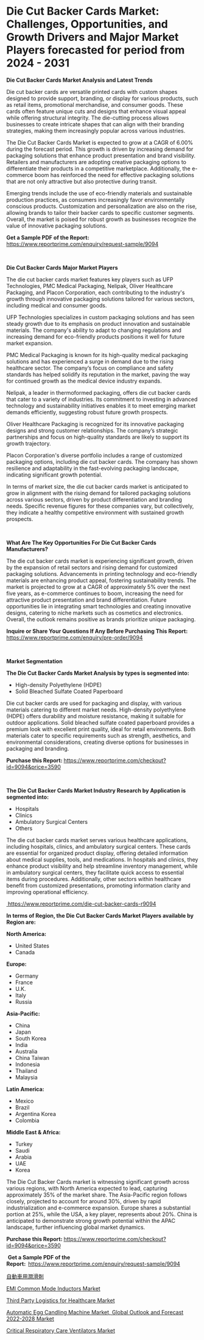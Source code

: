 <p><h1>Die Cut Backer Cards Market: Challenges, Opportunities, and Growth Drivers and Major Market Players forecasted for period from 2024 - 2031</h1></p><p><strong>Die Cut Backer Cards Market Analysis and Latest Trends</strong></p>
<p><p>Die cut backer cards are versatile printed cards with custom shapes designed to provide support, branding, or display for various products, such as retail items, promotional merchandise, and consumer goods. These cards often feature unique cuts and designs that enhance visual appeal while offering structural integrity. The die-cutting process allows businesses to create intricate shapes that can align with their branding strategies, making them increasingly popular across various industries.</p><p>The Die Cut Backer Cards Market is expected to grow at a CAGR of 6.00% during the forecast period. This growth is driven by increasing demand for packaging solutions that enhance product presentation and brand visibility. Retailers and manufacturers are adopting creative packaging options to differentiate their products in a competitive marketplace. Additionally, the e-commerce boom has reinforced the need for effective packaging solutions that are not only attractive but also protective during transit.</p><p>Emerging trends include the use of eco-friendly materials and sustainable production practices, as consumers increasingly favor environmentally conscious products. Customization and personalization are also on the rise, allowing brands to tailor their backer cards to specific customer segments. Overall, the market is poised for robust growth as businesses recognize the value of innovative packaging solutions.</p></p>
<p><strong>Get a Sample PDF of the Report:&nbsp;</strong> <a href="https://www.reportprime.com/enquiry/request-sample/9094">https://www.reportprime.com/enquiry/request-sample/9094</a></p>
<p>&nbsp;</p>
<p><strong>Die Cut Backer Cards Major Market Players</strong></p>
<p><p>The die cut backer cards market features key players such as UFP Technologies, PMC Medical Packaging, Nelipak, Oliver Healthcare Packaging, and Placon Corporation, each contributing to the industry's growth through innovative packaging solutions tailored for various sectors, including medical and consumer goods.</p><p>UFP Technologies specializes in custom packaging solutions and has seen steady growth due to its emphasis on product innovation and sustainable materials. The company's ability to adapt to changing regulations and increasing demand for eco-friendly products positions it well for future market expansion.</p><p>PMC Medical Packaging is known for its high-quality medical packaging solutions and has experienced a surge in demand due to the rising healthcare sector. The company’s focus on compliance and safety standards has helped solidify its reputation in the market, paving the way for continued growth as the medical device industry expands.</p><p>Nelipak, a leader in thermoformed packaging, offers die cut backer cards that cater to a variety of industries. Its commitment to investing in advanced technology and sustainability initiatives enables it to meet emerging market demands efficiently, suggesting robust future growth prospects.</p><p>Oliver Healthcare Packaging is recognized for its innovative packaging designs and strong customer relationships. The company’s strategic partnerships and focus on high-quality standards are likely to support its growth trajectory.</p><p>Placon Corporation's diverse portfolio includes a range of customized packaging options, including die cut backer cards. The company has shown resilience and adaptability in the fast-evolving packaging landscape, indicating significant growth potential.</p><p>In terms of market size, the die cut backer cards market is anticipated to grow in alignment with the rising demand for tailored packaging solutions across various sectors, driven by product differentiation and branding needs. Specific revenue figures for these companies vary, but collectively, they indicate a healthy competitive environment with sustained growth prospects.</p></p>
<p>&nbsp;</p>
<p><strong>What Are The Key Opportunities For Die Cut Backer Cards Manufacturers?</strong></p>
<p><p>The die cut backer cards market is experiencing significant growth, driven by the expansion of retail sectors and rising demand for customized packaging solutions. Advancements in printing technology and eco-friendly materials are enhancing product appeal, fostering sustainability trends. The market is projected to grow at a CAGR of approximately 5% over the next five years, as e-commerce continues to boom, increasing the need for attractive product presentation and brand differentiation. Future opportunities lie in integrating smart technologies and creating innovative designs, catering to niche markets such as cosmetics and electronics. Overall, the outlook remains positive as brands prioritize unique packaging.</p></p>
<p><strong>Inquire or Share Your Questions If Any Before Purchasing This Report:</strong> <a href="https://www.reportprime.com/enquiry/pre-order/9094">https://www.reportprime.com/enquiry/pre-order/9094</a></p>
<p>&nbsp;</p>
<p><strong>Market Segmentation</strong></p>
<p><strong>The Die Cut Backer Cards Market Analysis by types is segmented into:</strong></p>
<p><ul><li>High-density Polyethylene (HDPE)</li><li>Solid Bleached Sulfate Coated Paperboard</li></ul></p>
<p><p>Die cut backer cards are used for packaging and display, with various materials catering to different market needs. High-density polyethylene (HDPE) offers durability and moisture resistance, making it suitable for outdoor applications. Solid bleached sulfate coated paperboard provides a premium look with excellent print quality, ideal for retail environments. Both materials cater to specific requirements such as strength, aesthetics, and environmental considerations, creating diverse options for businesses in packaging and branding.</p></p>
<p><strong>Purchase this Report:&nbsp;</strong><a href="https://www.reportprime.com/checkout?id=9094&price=3590">https://www.reportprime.com/checkout?id=9094&price=3590</a></p>
<p>&nbsp;</p>
<p><strong>The Die Cut Backer Cards Market Industry Research by Application is segmented into:</strong></p>
<p><ul><li>Hospitals</li><li>Clinics</li><li>Ambulatory Surgical Centers</li><li>Others</li></ul></p>
<p><p>The die cut backer cards market serves various healthcare applications, including hospitals, clinics, and ambulatory surgical centers. These cards are essential for organized product display, offering detailed information about medical supplies, tools, and medications. In hospitals and clinics, they enhance product visibility and help streamline inventory management, while in ambulatory surgical centers, they facilitate quick access to essential items during procedures. Additionally, other sectors within healthcare benefit from customized presentations, promoting information clarity and improving operational efficiency.</p></p>
<p><a href="https://www.reportprime.com/die-cut-backer-cards-r9094">&nbsp;https://www.reportprime.com/die-cut-backer-cards-r9094</a></p>
<p><strong>In terms of Region, the Die Cut Backer Cards Market Players available by Region are:</strong></p>
<p>
    <p> <strong> North America: </strong>
        <ul>
            <li>United States</li>
            <li>Canada</li>
        </ul>
        </p> 
    <p> <strong> Europe: </strong>
        <ul>
            <li>Germany</li>
            <li>France</li>
            <li>U.K.</li>
            <li>Italy</li>
            <li>Russia</li>
        </ul>
        </p> 
    <p> <strong> Asia-Pacific: </strong>
        <ul>
            <li>China</li>
            <li>Japan</li>
            <li>South Korea</li>
            <li>India</li>
            <li>Australia</li>
            <li>China Taiwan</li>
            <li>Indonesia</li>
            <li>Thailand</li>
            <li>Malaysia</li>
        </ul>
        </p> 
    <p> <strong> Latin America: </strong>
        <ul>
            <li>Mexico</li>
            <li>Brazil</li>
            <li>Argentina Korea</li>
            <li>Colombia</li>
        </ul>
        </p> 
    <p> <strong> Middle East & Africa: </strong>
        <ul>
            <li>Turkey</li>
            <li>Saudi</li>
            <li>Arabia</li>
            <li>UAE</li>
            <li>Korea</li>
        </ul>
    </p>
    </p>
<p><p>The Die Cut Backer Cards market is witnessing significant growth across various regions, with North America expected to lead, capturing approximately 35% of the market share. The Asia-Pacific region follows closely, projected to account for around 30%, driven by rapid industrialization and e-commerce expansion. Europe shares a substantial portion at 25%, while the USA, a key player, represents about 20%. China is anticipated to demonstrate strong growth potential within the APAC landscape, further influencing global market dynamics.</p></p>
<p><strong>Purchase this Report: </strong><a href="https://www.reportprime.com/checkout?id=9094&price=3590">https://www.reportprime.com/checkout?id=9094&price=3590</a></p>
<p>&nbsp;<strong>Get a Sample PDF of the Report:&nbsp;&nbsp;</strong><a href="https://www.reportprime.com/enquiry/request-sample/9094">https://www.reportprime.com/enquiry/request-sample/9094</a></p>
<p><strong></strong></p>
<p><p><a href="https://medium.com/@adfwe254/automotive-lubricants-market-%E3%81%AE%E3%82%B0%E3%83%AD%E3%83%BC%E3%83%90%E3%83%AB%E5%B8%82%E5%A0%B4%E6%A6%82%E8%A6%81%E3%81%AF-%E4%B8%96%E7%95%8C%E3%81%8A%E3%82%88%E3%81%B3%E4%B8%BB%E8%A6%81%E5%B8%82%E5%A0%B4%E3%81%AB%E3%81%8A%E3%81%91%E3%82%8B%E6%A5%AD%E7%95%8C%E3%81%AB%E5%BD%B1%E9%9F%BF%E3%82%92%E4%B8%8E%E3%81%88%E3%82%8B%E4%B8%BB%E8%A6%81%E3%81%AA%E3%83%88%E3%83%AC%E3%83%B3%E3%83%89%E3%81%AB%E3%81%A4%E3%81%84%E3%81%A6-%E7%8B%AC%E8%87%AA%E3%81%AE%E8%A6%96%E7%82%B9%E3%82%92%E6%8F%90%E4%BE%9B%E3%81%97%E3%81%BE%E3%81%99-dee8db0500ea">自動車用潤滑剤</a></p><p><a href="https://issuu.com/reportprime-2/docs/emi-common-mode-inductors-market-si_23456fa6476a89">EMI Common Mode Inductors Market</a></p><p><a href="https://issuu.com/reportprime-2/docs/third-party-logistics-for-healthcar_64b8d19ccd0bf1">Third Party Logistics for Healthcare Market</a></p><p><a href="https://medium.com/@jamieurcotte9056df/the-comprehensive-automatic-egg-candling-machine-market-global-outlook-and-forecast-2022-2028-8618a9629ce9">Automatic Egg Candling Machine Market, Global Outlook and Forecast 2022-2028 Market</a></p><p><a href="https://github.com/rahu1506/Market-Research-Report-List-6/blob/main/critical-respiratory-care-ventilators-market.md">Critical Respiratory Care Ventilators Market</a></p></p>